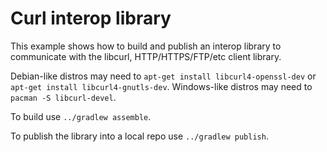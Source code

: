 # Curl interop library

This example shows how to build and publish an interop library to communicate with the libcurl,
HTTP/HTTPS/FTP/etc client library.


Debian-like distros may need to `apt-get install libcurl4-openssl-dev` or `apt-get install libcurl4-gnutls-dev`.
Windows-like distros may need to `pacman -S libcurl-devel`.

To build use `../gradlew assemble`.

To publish the library into a local repo use `../gradlew publish`.

